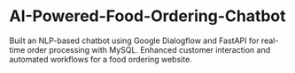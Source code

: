 # AI-Powered-Food-Ordering-Chatbot
 Built an NLP-based chatbot using Google Dialogflow and FastAPI for real-time order processing with MySQL.  Enhanced customer interaction and automated workflows for a food ordering website.
